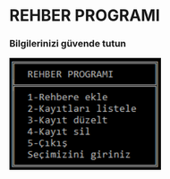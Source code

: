 # REHBER PROGRAMI
<h3>Bilgilerinizi güvende tutun</h3>
<img src="resim/rehberanamenu.PNG" height="200" alt="rehber anamenu resmi"/>